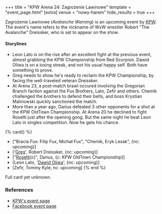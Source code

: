 +++
title = "KPW Arena 24: Zagrożenie Lawinowe"
template = "event_page.html"
[extra]
venue = "nowy-harem"
hide_results = true
+++

Zagrożenie Lawinowe (_Avalanche Warning_) is an upcoming event by [KPW](@/o/kpw.md).
The event's name refers to the nickname of WxW wrestler Robert "The Avalanche" Dreissker, who is set to appear on the show.

#### Storylines

* Leon Lato is on the rise after an excellent fight at the previous event, almost grabbing the KPW Championship from Red Scorpion. Dawid Oliwa is on a losing streak, and not his usual happy self. Both have something to prove.
* Greg needs to show he's ready to reclaim the KPW Championship, by facing the well-traveled veteran Dreissker.
* At Arena 23, a post-match brawl occured involving the Gregorian Branch faction against the Fux Brothers, Lato, Zefir and others. Chemik challenged the brothers to defend their belts, and boss Krystian Malinowski quickly sanctioned the match.
* More than a year ago, Darius defeated 3 other opponents for a shot at the KPW OldTown Championship. At Arena 20 he declined to fight Rosetti just after the opening gong. But the same night he beat Leon Lato in singles competition. Now he gets his chance.

{% card() %}
- ["Bracia Fux: Filip Fux, Michał Fux", "Chemik, Eryk Lesak", {nc: upcoming}]
- ['[Greg](@/w/greg.md)', Robert Dreissker, {nc: upcoming}]
- ["[Rosetti](@/w/rosetti.md)(c)", Darius, {c: KPW OldTown Championship}]
- [Leon Lato, '[Dawid Oliwa](@/w/dawid-oliwa.md)', {nc: upcoming}]
- [Zefir, Tommy Kyle, nc: upcoming]
{% end %}

Full card yet unknown.

### References

* [KPW's event page](https://kpwrestling.pl/events/kpw-arena-24/)
* [Facebook event page](https://www.facebook.com/events/1534607143966408)
